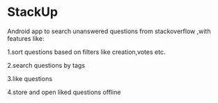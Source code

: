 # StackUp
Android app to search unanswered questions from stackoverflow ,with features like:

1.sort questions based on filters like creation,votes etc. 

2.search questions by tags 

3.like questions 

4.store and open liked questions offline
